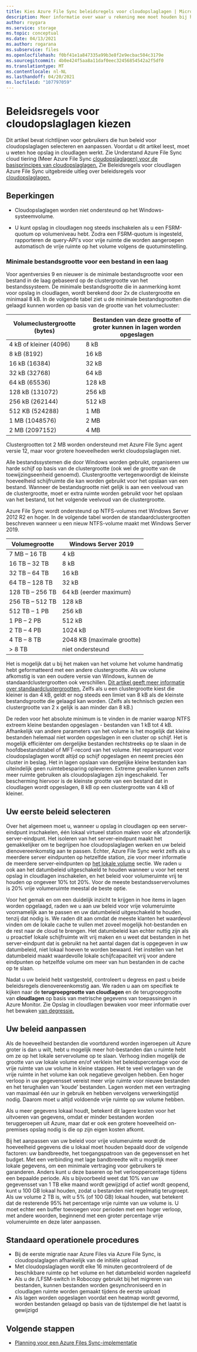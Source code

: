 ```yaml
---
title: Kies Azure File Sync beleidsregels voor cloudopslaglagen | Microsoft Docs
description: Meer informatie over waar u rekening mee moet houden bij het kiezen Azure File Sync beleidsregels voor cloudopslaglagen.
author: roygara
ms.service: storage
ms.topic: conceptual
ms.date: 04/13/2021
ms.author: rogarana
ms.subservice: files
ms.openlocfilehash: f0bf41e1a847335a99b3e8f2e9ecbac504c3179e
ms.sourcegitcommit: 4b0e424f5aa8a11daf0eec32456854542a2f5df0
ms.translationtype: MT
ms.contentlocale: nl-NL
ms.lasthandoff: 04/20/2021
ms.locfileid: "107797059"
---
```

# <a name="choose-cloud-tiering-policies"></a>Beleidsregels voor cloudopslaglagen kiezen

Dit artikel bevat richtlijnen voor gebruikers die hun beleid voor cloudopslaglagen selecteren en aanpassen. Voordat u dit artikel leest, moet u weten hoe opslag in cloudlagen werkt. Zie Understand Azure File Sync cloud tiering (Meer Azure File Sync [cloudopslaglagen) voor de basisprincipes van cloudopslaglagen.](file-sync-cloud-tiering-overview.md) Zie Beleidsregels voor cloudlagen Azure File Sync uitgebreide uitleg over beleidsregels voor [cloudopslaglagen.](file-sync-cloud-tiering-policy.md)

## <a name="limitations"></a>Beperkingen
- Cloudopslaglagen worden niet ondersteund op het Windows-systeemvolume.

- U kunt opslag in cloudlagen nog steeds inschakelen als u een FSRM-quotum op volumeniveau hebt. Zodra een FSRM-quotum is ingesteld, rapporteren de query-API's voor vrije ruimte die worden aangeroepen automatisch de vrije ruimte op het volume volgens de quotuminstelling. 

### <a name="minimum-file-size-for-a-file-to-tier"></a>Minimale bestandsgrootte voor een bestand in een laag

Voor agentversies 9 en nieuwer is de minimale bestandsgrootte voor een bestand in de laag gebaseerd op de clustergrootte van het bestandssysteem. De minimale bestandsgrootte die in aanmerking komt voor opslag in cloudlagen, wordt berekend door 2x de clustergrootte en minimaal 8 kB. In de volgende tabel ziet u de minimale bestandsgrootten die gelaagd kunnen worden op basis van de grootte van het volumecluster:

|Volumeclustergrootte (bytes) |Bestanden van deze grootte of groter kunnen in lagen worden opgeslagen  |
|----------------------------|---------|
|4 kB of kleiner (4096)      | 8 kB    |
|8 kB (8192)                 | 16 kB   |
|16 kB (16384)               | 32 kB   |
|32 kB (32768)               | 64 kB   |
|64 kB (65536)    | 128 kB  |
|128 kB (131072) | 256 kB |
|256 kB (262144) | 512 kB |
|512 KB (524288) | 1 MB |
|1 MB (1048576) | 2 MB |
|2 MB (2097152) | 4 MB |

Clustergrootten tot 2 MB worden ondersteund met Azure File Sync agent versie 12, maar voor grotere hoeveelheden werkt cloudopslaglagen niet.

Alle bestandssystemen die door Windows worden gebruikt, organiseren uw harde schijf op basis van de clustergrootte (ook wel de grootte van de toewijzingseenheid genoemd). Clustergrootte vertegenwoordigt de kleinste hoeveelheid schijfruimte die kan worden gebruikt voor het opslaan van een bestand. Wanneer de bestandsgrootte niet gelijk is aan een veelvoud van de clustergrootte, moet er extra ruimte worden gebruikt voor het opslaan van het bestand, tot het volgende veelvoud van de clustergrootte.

Azure File Sync wordt ondersteund op NTFS-volumes met Windows Server 2012 R2 en hoger. In de volgende tabel worden de standaardclustergrootten beschreven wanneer u een nieuw NTFS-volume maakt met Windows Server 2019.

|Volumegrootte    |Windows Server 2019             |
|---------------|--------------------------------|
|7 MB – 16 TB   | 4 kB                |
|16 TB – 32 TB   | 8 kB                |
|32 TB – 64 TB   | 16 kB               |
|64 TB – 128 TB  | 32 kB               |
|128 TB – 256 TB | 64 kB (eerder maximum) |
|256 TB – 512 TB| 128 kB              |
|512 TB – 1 PB  | 256 kB              |
|1 PB – 2 PB    | 512 kB              |
|2 TB – 4 PB    | 1024 kB             |
|4 TB – 8 TB    | 2048 KB (maximale grootte)  |
|> 8 TB         | niet ondersteund       |

Het is mogelijk dat u bij het maken van het volume het volume handmatig hebt geformatteerd met een andere clustergrootte. Als uw volume afkomstig is van een oudere versie van Windows, kunnen de standaardclustergrootten ook verschillen. [Dit artikel geeft meer informatie over standaardclustergrootten.](https://support.microsoft.com/help/140365/default-cluster-size-for-ntfs-fat-and-exfat) Zelfs als u een clustergrootte kiest die kleiner is dan 4 kB, geldt er nog steeds een limiet van 8 kB als de kleinste bestandsgrootte die gelaagd kan worden. (Zelfs als technisch gezien een clustergrootte van 2 x gelijk is aan minder dan 8 kB.)

De reden voor het absolute minimum is te vinden in de manier waarop NTFS extreem kleine bestanden opgeslagen - bestanden van 1 kB tot 4 kB. Afhankelijk van andere parameters van het volume is het mogelijk dat kleine bestanden helemaal niet worden opgeslagen in een cluster op schijf. Het is mogelijk efficiënter om dergelijke bestanden rechtstreeks op te slaan in de hoofdbestandstabel of MFT-record van het volume. Het reparsepunt voor cloudopslaglagen wordt altijd op schijf opgeslagen en neemt precies één cluster in beslag. Het in lagen opslaan van dergelijke kleine bestanden kan uiteindelijk geen ruimtebesparing opleveren. Extreme gevallen kunnen zelfs meer ruimte gebruiken als cloudopslaglagen zijn ingeschakeld. Ter bescherming hiervoor is de kleinste grootte van een bestand dat in cloudlagen wordt opgeslagen, 8 kB op een clustergrootte van 4 kB of kleiner. 

## <a name="selecting-your-initial-policies"></a>Uw eerste beleid selecteren

Over het algemeen moet u, wanneer u opslag in cloudlagen op een server-eindpunt inschakelen, één lokaal virtueel station maken voor elk afzonderlijk server-eindpunt. Het isoleren van het server-eindpunt maakt het gemakkelijker om te begrijpen hoe cloudopslaglagen werken en uw beleid dienovereenkomstig aan te passen. Echter, Azure File Sync werkt zelfs als u meerdere server eindpunten op hetzelfde station, zie voor meer informatie de meerdere server-eindpunten op [het lokale volume](file-sync-cloud-tiering-policy.md#multiple-server-endpoints-on-a-local-volume) sectie. We raden u ook aan het datumbeleid uitgeschakeld te houden wanneer u voor het eerst opslag in cloudlagen inschakelen, en het beleid voor volumeruimte vrij te houden op ongeveer 10% tot 20%. Voor de meeste bestandsservervolumes is 20% vrije volumeruimte meestal de beste optie.

Voor het gemak en om een duidelijk inzicht te krijgen in hoe items in lagen worden opgelaagd, raden we u aan uw beleid voor vrije volumeruimte voornamelijk aan te passen en uw datumbeleid uitgeschakeld te houden, tenzij dat nodig is. We raden dit aan omdat de meeste klanten het waardevol vinden om de lokale cache te vullen met zoveel mogelijk hot-bestanden en de rest naar de cloud te brengen. Het datumbeleid kan echter nuttig zijn als u proactief lokale schijfruimte wilt vrij maken en u weet dat bestanden in het server-eindpunt dat is gebruikt na het aantal dagen dat is opgegeven in uw datumbeleid, niet lokaal hoeven te worden bewaard. Het instellen van het datumbeleid maakt waardevolle lokale schijfcapaciteit vrij voor andere eindpunten op hetzelfde volume om meer van hun bestanden in de cache op te slaan.

Nadat u uw beleid hebt vastgesteld, controleert u degress en past u beide beleidsregels dienovereenkomstig aan. We raden u aan om specifiek te kijken naar de **terugroepgrootte van cloudlagen** en de terugroepgrootte van **cloudlagen** op basis van metrische gegevens van toepassingen in Azure Monitor. Zie Opslag in cloudlagen bewaken voor meer informatie over het bewaken [van degressie.](file-sync-monitor-cloud-tiering.md)

## <a name="adjusting-your-policies"></a>Uw beleid aanpassen

Als de hoeveelheid bestanden die voortdurend worden ingeroepen uit Azure groter is dan u wilt, hebt u mogelijk meer hot-bestanden dan u ruimte hebt om ze op het lokale servervolume op te slaan. Verhoog indien mogelijk de grootte van uw lokale volume en/of verklein het beleidspercentage voor de vrije ruimte van uw volume in kleine stappen. Het te veel verlagen van de vrije ruimte in het volume kan ook negatieve gevolgen hebben. Een hoger verloop in uw gegevensset vereist meer vrije ruimte voor nieuwe bestanden en het terughalen van 'koude' bestanden. Lagen worden met een vertraging van maximaal één uur in gebruik en hebben vervolgens verwerkingstijd nodig. Daarom moet u altijd voldoende vrije ruimte op uw volume hebben.

Als u meer gegevens lokaal houdt, betekent dit lagere kosten voor het uitvoeren van gegevens, omdat er minder bestanden worden teruggeroepen uit Azure, maar dat er ook een grotere hoeveelheid on-premises opslag nodig is die op zijn eigen kosten afkomt. 

Bij het aanpassen van uw beleid voor vrije volumeruimte wordt de hoeveelheid gegevens die u lokaal moet houden bepaald door de volgende factoren: uw bandbreedte, het toegangspatroon van de gegevensset en het budget. Met een verbinding met lage bandbreedte wilt u mogelijk meer lokale gegevens, om een minimale vertraging voor gebruikers te garanderen. Anders kunt u deze baseren op het verlooppercentage tijdens een bepaalde periode. Als u bijvoorbeeld weet dat 10% van uw gegevensset van 1 TB elke maand wordt gewijzigd of actief wordt geopend, kunt u 100 GB lokaal houden, zodat u bestanden niet regelmatig terugroept. Als uw volume 2 TB is, wilt u 5% (of 100 GB) lokaal houden, wat betekent dat de resterende 95% het percentage vrije ruimte van uw volume is. U moet echter een buffer toevoegen voor perioden met een hoger verloop, met andere woorden, beginnend met een groter percentage vrije volumeruimte en deze later aanpassen.

## <a name="standard-operating-procedures"></a>Standaard operationele procedures

- Bij de eerste migratie naar Azure Files via Azure File Sync, is cloudopslaglagen afhankelijk van de initiële upload
- Met cloudopslaglagen wordt elke 16 minuten gecontroleerd of de beschikbare ruimte op het volume en het datumbeleid worden nageleefd
- Als u de /LFSM-switch in Robocopy gebruikt bij het migreren van bestanden, kunnen bestanden worden gesynchroniseerd en in cloudlagen ruimte worden gemaakt tijdens de eerste upload 
- Als lagen worden opgeslagen voordat een heatmap wordt gevormd, worden bestanden gelaagd op basis van de tijdstempel die het laatst is gewijzigd

## <a name="next-steps"></a>Volgende stappen

* [Planning voor een Azure Files Sync-implementatie](file-sync-planning.md)
